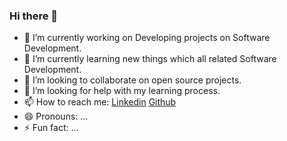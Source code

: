 ### Hi there 👋


- 🔭 I’m currently working on Developing projects on Software Development. 
- 🌱 I’m currently learning new things which all related Software Development.
- 👯 I’m looking to collaborate on open source projects.
- 🤔 I’m looking for help with my learning process.
- 📫 How to reach me: [Linkedin](https://www.linkedin.com/in/manikumar-tharmaraj-44041a121/) [Github](https://github.com/Manikumar2609)
- 😄 Pronouns: ...
- ⚡ Fun fact: ...
